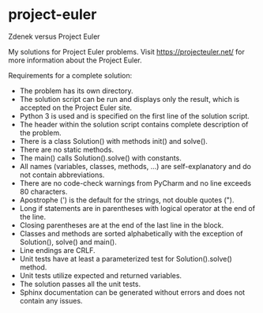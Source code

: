 # project-euler
Zdenek versus Project Euler

My solutions for Project Euler problems. Visit https://projecteuler.net/ for
more information about the Project Euler.

Requirements for a complete solution:
* The problem has its own directory.
* The solution script can be run and displays only the result, which is accepted
  on the Project Euler site.
* Python 3 is used and is specified on the first line of the solution script.
* The header within the solution script contains complete description of the
  problem.
* There is a class Solution() with methods init() and solve().
* There are no static methods.
* The main() calls Solution().solve() with constants.
* All names (variables, classes, methods, ...) are self-explanatory and do not
  contain abbreviations.
* There are no code-check warnings from PyCharm and no line exceeds 80
  characters.
* Apostrophe (') is the default for the strings, not double quotes (").
* Long if statements are in parentheses with logical operator at the end of the
  line.
* Closing parentheses are at the end of the last line in the block.
* Classes and methods are sorted alphabetically with the exception of
  Solution(), solve() and main().
* Line endings are CRLF.
* Unit tests have at least a parameterized test for Solution().solve() method.
* Unit tests utilize expected and returned variables.
* The solution passes all the unit tests.
* Sphinx documentation can be generated without errors and does not contain any
  issues.
